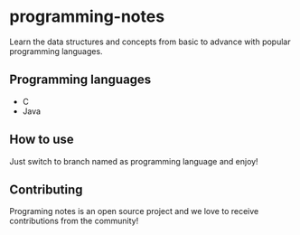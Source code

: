 # programming-notes
Learn the data structures and concepts from basic to advance with popular programming languages.

## Programming languages
- C
- Java

## How to use 
Just switch to branch named as programming language and enjoy!

## Contributing
Programing notes is an open source project and we love to receive contributions from the community!
